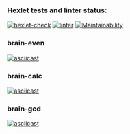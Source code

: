 ### Hexlet tests and linter status:
[![hexlet-check](https://github.com/iaminthemiddleofnowhere/php-project-lvl1/actions/workflows/hexlet-check.yml/badge.svg)](https://github.com/iaminthemiddleofnowhere/php-project-lvl1/actions/workflows/hexlet-check.yml)
[![linter](https://github.com/iaminthemiddleofnowhere/php-project-lvl1/actions/workflows/lint.yml/badge.svg)](https://github.com/iaminthemiddleofnowhere/php-project-lvl1/actions/workflows/lint.yml)
[![Maintainability](https://api.codeclimate.com/v1/badges/89c66c2f835381aac801/maintainability)](https://codeclimate.com/github/iaminthemiddleofnowhere/php-project-lvl1/maintainability)

### brain-even
[![asciicast](https://asciinema.org/a/y0FvcurAR2MJxLVzcUO7R5sci.svg)](https://asciinema.org/a/y0FvcurAR2MJxLVzcUO7R5sci)

### brain-calc
[![asciicast](https://asciinema.org/a/l4vvBS21e0S7sYuwNX9fZi5DL.svg)](https://asciinema.org/a/l4vvBS21e0S7sYuwNX9fZi5DL)

### brain-gcd
[![asciicast](https://asciinema.org/a/Ei3iNv0RVeVMk1szfdNwK70ji.svg)](https://asciinema.org/a/Ei3iNv0RVeVMk1szfdNwK70ji)